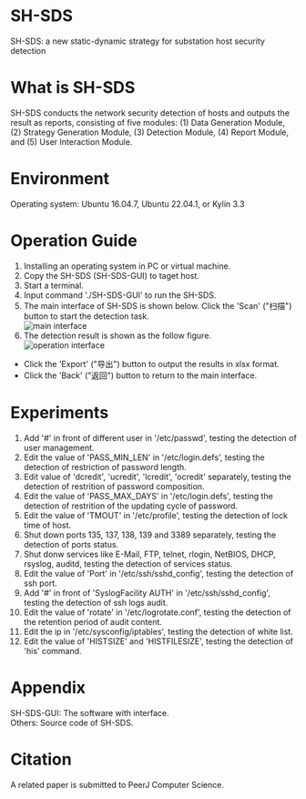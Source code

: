 SH-SDS
======
SH-SDS: a new static-dynamic strategy for substation host security detection

What is SH-SDS
==============
SH-SDS conducts the network security detection of hosts and outputs the result as reports, consisting of five modules: (1) Data Generation Module, (2) Strategy Generation Module, (3) Detection Module, (4) Report Module, and (5) User Interaction Module.

Environment
===========
Operating system: Ubuntu 16.04.7, Ubuntu 22.04.1, or Kylin 3.3

Operation Guide
==================
1. Installing an operating system in PC or virtual machine.
2. Copy the SH-SDS (SH-SDS-GUI) to taget host.
3. Start a terminal.
4. Input command './SH-SDS-GUI' to run the SH-SDS.
5. The main interface of SH-SDS is shown below. Click the 'Scan' ("扫描") button to start the detection task.  
![main interface](https://github.com/YoungD96/SH-SDS/tree/main/UI/main.png)
6. The detection result is shown as the follow figure.  
![operation interface](https://github.com/YoungD96/SH-SDS/tree/main/UI/operation.png)
* Click the 'Export' ("导出") button to output the results in xlsx format.
* Click the 'Back' ("返回") button to return to the main interface.

Experiments
==================
1. Add '#' in front of different user in '/etc/passwd', testing the detection of user management.
2. Edit the value of 'PASS_MIN_LEN' in '/etc/login.defs', testing the detection of restriction of password length.
3. Edit value of 'dcredit', 'ucredit', 'lcredit', 'ocredit' separately, testing the detection of restrition of password composition.
4. Edit the value of 'PASS_MAX_DAYS' in '/etc/login.defs', testing the detection of restrition of the updating cycle of password.
5. Edit the value of 'TMOUT' in '/etc/profile', testing the detection of lock time of host.
6. Shut down ports 135, 137, 138, 139 and 3389 separately, testing the detection of ports status.
7. Shut donw services like E-Mail, FTP, telnet, rlogin, NetBIOS, DHCP, rsyslog, auditd, testing the detection of services status.
8. Edit the value of 'Port' in '/etc/ssh/sshd_config', testing the detection of ssh port.
9. Add '#' in front of 'SyslogFacility AUTH' in '/etc/ssh/sshd_config', testing the detection of ssh logs audit.
10. Edit the value of 'rotate' in '/etc/logrotate.conf', testing the detection of the retention period of audit content.
11. Edit the ip in '/etc/sysconfig/iptables', testing the detection of white list.
12. Edit the value of 'HISTSIZE' and 'HISTFILESIZE', testing the detection of 'his' command.

Appendix
==========
SH-SDS-GUI: The software with interface.  
Others: Source code of SH-SDS.

Citation
========
A related paper is submitted to PeerJ Computer Science.
